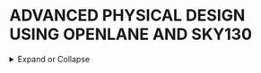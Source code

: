 # ADVANCED PHYSICAL DESIGN USING OPENLANE AND SKY130


<details>
  <summary>
Expand or Collapse
  </summary>
  
## THEORY 

<details>
  <summary>
Expand or Collapse
  </summary>

### HOW TO TALK TO COMPUTERS

<details>
  <summary>
Expand or Collapse
  </summary>
  
### PACKAGE

![ARDUINOLEONARDO](https://github.com/user-attachments/assets/1cc18b24-b063-49dc-801e-37b23f1a02b5)

- The **_PACKAGE_** of the chip which is a protective layer or packet bound over the actual chip and the actual manufatured chip is usually present at the center of a package.
- The connections from package is fed to the chip by WIRE BOUND method which is none other than basic wired connection.

### CHIP
![DAY11](https://github.com/user-attachments/assets/40997a27-3077-4344-be31-955efa96e0d4)


- Inside the chip, all the signals from the external world to the chip and vice versa is passed through **_PADS_**.
- The area bound by the pads is **_CORE_** where all the digital logic of the chip is placed.
- Both the core and pads make up the **_DIE_** which is the basic manufacturing unit in the semiconductor chips.

![week14](https://github.com/user-attachments/assets/22420752-f470-422d-965d-e72ec4c214a9)

### FOUNDRY
- **_Foundry_** is the place where the semiconductor chips are manufactured and FOUNDRY IP's are Intellectual Properties based on a specific foundry and these IP's require a specific level of intelligence to be produced.

### MACROS
- Digital logic blocks in the CHIP are called **_MACROS_**.

### INSTRUCTION SET ARCHITECTURE( RISC V ARCHITECTURE) :-
- It is a C program which has to be run on a specific hardware layout which is the interior of a chip in your laptop,PC or any other device there is certain flow to be followed.
- An INSTRUCTION SET ARCHITECTURE (ISA) is part of the abstract model of a computer that defines how the CPU is controlled by the software.
- HARDWARE DESCRIPTION LANGUAGE(HDL) is present as an interface between the RISC V ARCHITECTURE and the layout.
  
  ![DAY15](https://github.com/user-attachments/assets/79481bfa-b943-451a-b09f-294c844ce7e2)
#### FLOW :
- C Program to Assembly Language The C program is written in a high-level language for ease of programming. A compiler (like GCC with RISC-V backend) translates the C code into assembly language instructions adhering to the RISC-V ISA. These instructions are human-readable but hardware-specific, tailored to the RISC-V architecture.
- Assembly to Machine Language The assembly program is assembled into machine code using an assembler. Machine code consists of binary instructions (0s and 1s) that the processor can execute directly. Each assembly instruction is mapped to its binary opcode and associated data.
- Implementation of RISC-V Specification in RTL The RISC-V specification is implemented in RTL (Register Transfer Level) using a Hardware Description Language (HDL) like Verilog or VHDL. This involves describing the architecture's control logic, datapath, and how instructions are executed in terms of hardware signals.
- RTL to Layout (PnR to GDSII Flow) The RTL description is synthesized into a gate-level netlist (logic gates and their interconnections). Place and Route (PnR) tools convert the synthesized design into a physical layout. The layout is validated and finalized into a GDSII (Graphic Data System II) file, the standard format for representing integrated circuits' physical design.
- Final Output: The GDSII file is used for fabricating the chip, which will then execute the original C program's logic when powered. This flow ensures that the high-level design is accurately translated into functional hardware.
### From Software Applications to Hardware :-
![DAY16](https://github.com/user-attachments/assets/37afaced-f76a-40b3-acdf-25220ca88d40)
**Application Software:** Programs designed to perform specific tasks (e.g., word processors, games, or web browsers). Written in high-level languages like C, C++, Java, Python, etc.
**System Software:** Acts as a bridge between the application software and the hardware. Key components include: 
1.] *Operating System (OS):* Manages hardware resources and provides services to application programs. 
2.] *Compiler:* Translates high-level language programs into machine-dependent assembly or machine code.  
3.] *Assembler:* Converts assembly code into binary machine code (specific to the underlying hardware).
#### Process Flow
**STEP 1**
- The OS processes the application program and translates it into smaller functions or system calls written in high-level languages (e.g., C, C++, VB, Java).
- These functions may interact with device drivers and hardware APIs to enable communication with the physical system.
**Step 2: Compilation**
- The compiler takes high-level language outputs and converts them into assembly instructions specific to the target hardware architecture (e.g., RISC-V, ARM, x86).
- Each hardware architecture has its unique instruction set, which defines the syntax and semantics of its assembly language.
**Step 3: Assembly**
- The assembler translates the assembly instructions into machine code, which is in binary format (0s and 1s).
- Machine code is the lowest level of abstraction and directly represents instructions for the hardware.
**Step 4: Execution on Hardware**
- The machine code is loaded into the hardware (via memory or other interfaces).
- The hardware interprets the binary instructions, performing operations like arithmetic calculations, data movement, or - controlling peripherals as dictated by the binary program.
  
![image](https://github.com/user-attachments/assets/4a3abb62-97ec-47fd-9930-105f12cebd31)
- The output of the compiler are instructions and the output of the assembler is the binary pattern. We need some RTL (a Hardware Description Language) which understands and implements the particular instructions. This RTL is synthesised into a netlist in form of gates which is fabricated into the chip through a physical design implementation.
#### Summary Workflow
- Compiler → Produces instructions.
- Assembler → Converts instructions to binary patterns.
- RTL (HDL) → Implements the instruction set architecture.
- Synthesis → Converts RTL to a netlist of logic gates.
- PnR → Maps the netlist to physical silicon.
- Fabrication → Produces the physical chip ready to execute machine code.
  
  </details>
  
### SOC DESIGN AND OPENLANE

  <details>
  <summary>
Expand or Collapse
  </summary>
  
### Open-Source ASIC Design Implementation
**Key Enablers for Open-Source ASIC Design:**
*1.] RTL Designs:* High-level descriptions of digital logic.
*2.] EDA Tools:* Software for design, simulation, synthesis, and physical layout.
*3.]PDK Data:* Process Design Kits containing essential fabrication-related information.
### Historical Background:
- Early IC design and fabrication were tightly integrated and practiced by companies like TI and Intel.
- In 1979, Lynn Conway and Carver Mead revolutionized the field with structured design methodologies and λ-based design rules, leading to the first VLSI book, "Introduction to VLSI Systems."
- This separated design from fabrication, birthing:
  *1.) Fabless Companies: Focus on design.*
  *2.) Pure Play Fabs: Specialize in fabrication.*
### Process Design Kits (PDKs):
- PDKs act as the interface between designers and fabs, containing:
Device models, technology details, design rules, standard cell libraries, etc.
- Traditionally distributed under NDAs, making them inaccessible to the public.
- On June 30, 2020, Google and SkyWater released the first open-source PDK for the 130nm process.
  
  ![312922831-87384374-e66b-4ec6-b9c4-3fb92ad4d275](https://github.com/user-attachments/assets/bd51228c-f6cd-4a47-8228-573b095cdd66)

### ASIC Design Flow:
- ASIC design involves many steps and tools combined into a cohesive ASIC flow.
- Tools coordinate tasks like simulation, synthesis, placement, routing, and layout generation.
  
  ![312933981-1762d6d6-c5f8-4bd9-8a3d-968eb4360889](https://github.com/user-attachments/assets/05a3340c-f147-4c19-af0a-36e12f7b0ff0)

### OpenLANE Flow:
- An open-source ASIC design framework.
- Objective: Transition the design from RTL to GDSII, the final format for chip fabrication.
- Open-source initiatives like the SkyWater PDK and OpenLANE are making ASIC design more accessible, enabling innovation in academia and industry.
  
  ![312934312-533f58ee-4524-4a18-abb5-36b4d6a56b1f](https://github.com/user-attachments/assets/5f798657-94d9-41a4-963a-d5772579b353)

### Synthesis:
- Synthesis is the process of convertion or translation of design RTL into circuits made out of Standard Cell Libraries (SCL) the resultant circuit is described in HDL and is usually reffered to as the Gate-Level Netlist.
- Gate-Level Netlist is functionally equivalent to the RTL.
  
  ![image](https://github.com/user-attachments/assets/a2f8c68f-1d29-40d8-b368-80c0201da5b7)
- The fundemental building blocks which are the standard cells have regular layouts.
- Each cell has different views/models which are utilised by different EDA tools like liberty view with electrical models of the cells, HDL behavioral models, SPICE or CDL views of the cells, Layout view which include GDSII view which is the detailed view and LEF view which is the abstract view.
  
  ![image](https://github.com/user-attachments/assets/847c6756-320a-41ea-bac5-80443f9f2686)

### Chip Floor and Power Planning:
![image](https://github.com/user-attachments/assets/84bf40ad-3ee3-423b-98cb-d7b21b9d23dd)
- Floor and Power Planning is a critical stage in the VLSI (Very Large Scale Integration) design flow.
- It is part of the physical design process, where the synthesized design (gate-level netlist) is prepared for placement, routing, and manufacturing.
- This stage ensures that the chip's layout is organized, functional, and meets performance, area, and power requirements.
- The main goal is to define the physical structure of the chip by determining the location of different functional blocks (e.g., CPU, SRAM, I/O pads) on the silicon die and creating a robust power distribution network.
### MACROS Floor and Power Planning:
![image](https://github.com/user-attachments/assets/3cb47a32-df61-4848-a858-22214307cf64)
### Power Planning:
![image](https://github.com/user-attachments/assets/d55e29cb-8b00-4ea9-b446-3848f5b68861)
### Placement:
- Macro placement is a vital step in digital circuit design that defines the physical location of large collections of components, known as macros, on a 2-dimensional chip.
- The physical layout obtained during placement determines key performance metrics of the chip, such as power consumption, area, and performance.
  
![image](https://github.com/user-attachments/assets/5ad0262a-1a6d-41a3-bcce-504ac36769e6)
- Global placement provide approximate locations for all cells based on connectivity but in this stage the cells may be overlapped on each other and in detailed placement the positions obtained from global placements are minimally altered to make it legal (non-overlapping and in site-rows)
  
![image](https://github.com/user-attachments/assets/45a514f0-c7b9-43a0-872a-359a1bc4fc02)
### Clock Tree Synthesis:
- Clock Tree Synthesis is a technique for distributing the clock equally among all sequential parts of a VLSI design.
- The purpose of Clock Tree Synthesis is to reduce skew and delay.
- Clock Tree Synthesis is provided with the placement data as well as the clock tree limitations as input.
- Clock Tree Synthesis (CTS) is the technique of balancing the clock delay to all clock inputs by inserting buffers/inverters along the clock routes of an ASIC design.
- As a result, CTS is used to balance the skew and reduce insertion latency.
- Before Clock Tree Synthesis, all clock pins were driven by a single clock source.
- Clock tree synthesis includes both clock tree construction and clock tree balance.
  
![image](https://github.com/user-attachments/assets/b0184966-cd5a-4bf2-b8ce-a5868bb38f16)
- Clock skew is the time difference in arrival of clock at different components.
### Routing:
- Routing in the VLSI design course is making physical connections between signal pins using metal layers.
- Following Clock Tree Synthesis (CTS) and optimization, the routing step determines the exact pathways for interconnecting standard cells, macros, and I/O pins.
- The layout creates electrical connections using metals and vias that are determined by the logical connections in the netlist (i.e.; logical connectivity converted as physical connectivity).
  
![image](https://github.com/user-attachments/assets/c2341136-a12c-4d8c-ab65-2d4522f5529d)
- The skywater PDK has 6 routing layers in which the lowest layer is called the local interconnect layer which is a Titanium Nitride layer.
- The following 5 layers are all Aluminium layers.
  
![image](https://github.com/user-attachments/assets/765108ee-41f6-4e80-9a02-3b86bbc34885)
#### Detailed and Global Routing:
- In VLSI design and chip layout, routing is key.
- It shapes the circuit’s final form.
- The process splits into two main parts: global routing and detailed routing. Knowing these differences is vital for chip design.
- Global routing starts the process. It divides the chip into logical parts called buckets. This stage estimates the needed paths for each connection. It aims to fit all connections within the available resources.
- Detailed routing comes next. It’s about making the actual wires for the chip. This step must follow strict rules for wire width and spacing. It ensures the circuit works right.
- The two-stage method helps with complex designs. It tackles the big picture first, then the details. This way, designers manage the vast number of connections and rules.
  
![image](https://github.com/user-attachments/assets/1493a098-442d-4d21-9121-337ff4bc2053)
### Sign off
- In semiconductor design, “sign-off” during the tape-out (tapeout) of a chip refers to the formal approval process to ensure that the chip design is error-free, meets all specifications, and is ready for manufacturing at the foundry.
  
![image](https://github.com/user-attachments/assets/7508ccc7-05a0-4ab0-9a54-704f0ea0ce43)
- Once done with the routing the final layout can be generated which undergoes various Sign-Off checks.
- Design Rules Checking (DRC) which verifies that the final layout honours all design fabrication rules.
- Layout Vs Schematic (LVS) which verifies that the final layout functionality matches the gate-level netlist that we started with.
- Static Timing Analysis (STA) to verify that the design runs at the designated clock frequency.
   </details>

### GOOD FLOORPLAN VS BAD FLOORPLAN AND INTRODUCTION TO LIBRARY CELLS

 <details>
  <summary>
Expand or Collapse
  </summary>

### Utilization Factor and Aspect Ratio :-
![image](https://github.com/user-attachments/assets/559c07c6-2507-4d15-a4ea-1c6048681e82)
![image](https://github.com/user-attachments/assets/1729eb1f-30e4-4015-b15e-c5382e395649)
- **_A NETLIST DESCRIBES THE CONNECTIVITY AND FLOW OF AN ELECTRONIC DESIGN._**
- Dimensions of a chip is mostly dependant on dimensions of the logic gates.
Converting the highlighted symbols into physical dimensions:

![image](https://github.com/user-attachments/assets/7c127126-2e37-4592-8bd5-7a6058e9978e)
- A **CORE** is the section of the chip where the fundamental logic of the design is placed.
- A **DIE**, which consists of core, is a small semiconductor material specimen on which the fundamental circuit is fabricated.
  
![image](https://github.com/user-attachments/assets/d37d0c08-e769-44cf-b7f0-8d8dcbd1d6c1)

$$Utilization\ Factor = \frac{Area\ Occupied\ By\ Netlist}{Total\ Area\ of\ The\ Core}$$

$$Utilization\ Factor = \frac{4\ sq.\ units}{2\ unit\ * \ 2\ unit}$$

$$Utilization\ Factor = 1$$

- In real life scenarios, some space is always left for future changes.
- Ideal utilizatiion perentage is 50-60% and the ideal utilization factor is 0.5-0.6
 
$$Aspect\ Ratio = \frac{Height}{Width}$$

$$Aspect\ Ratio = \frac{4\ units}{2\ units\ * \ 2\ units}$$

$$Aspect\ Ratio = 1$$

- If the aspect ratio is **1**, then it signifies that the chip is a square.
### Concept of Pre PLaced Cells :-
![image](https://github.com/user-attachments/assets/2269130f-9f27-4b6a-821b-a10beeb4ad3f)
- The arrangement of these **IPs** in a chip ia called floor planning.
- These **IPs**/**BLOCKS** have user defined locations, and hence are placed in a chip before automated placement and routing. So they are called as **preplaced cells**.
- Automated placement and routing tools places the remaining logiacal cells in the design onto the chip.
  
  ![image](https://github.com/user-attachments/assets/3bcf4e44-ce01-48ef-89ad-500614cf41f7)
### Surrounding The Preplaced Cells with Decoupling Capacitors :-
![image](https://github.com/user-attachments/assets/62a1ae66-07a0-4bcc-9312-edfcc0f1e6be)
- A decoupling capacitor is a capacitor, which is used decouple the critical cells from main power supply, in order to protect the cells from the disturbance occuring in the power distribution lines and source.
- The purpose of using decoupling capacitors is to deliver current to the gates during switching.
### Power Planning :-
![image](https://github.com/user-attachments/assets/db829ed4-118e-4c8c-9811-2b8f41146896)
- If power is drawn from only one point, then it it might result in a **VOLTAGE DROOP** in VDD or a **VOLTAGE BUMP** in the VSS.
- The solution of this problem if to have many power supply points.
  
![image](https://github.com/user-attachments/assets/6091d8fa-71db-47cf-839d-dbfee6b0999d)
![image](https://github.com/user-attachments/assets/9755dcec-3bd6-40b5-8297-45f8853cb34d)
### Pin Placement and Logical Cell Placement Blockage :-
- The connectivity information between the gates is coded using VHDL/Verilog Language and is called as the **NETLIST**.
  
![image](https://github.com/user-attachments/assets/deb9787e-5f65-409d-9564-8e56dba87bd6)
- Avoid repetition of input or output pins
- The area between the DIE and the CORE has to be blocked so that the space is reserved for pin configuration.
  
![image](https://github.com/user-attachments/assets/86853323-4d6b-41a7-92e2-38371ddd64ea)
### Netlist Binding and Initial Place Design :-
#### Library :
- It consists of cells, shapes and size of the cells, various flavours of the same cells and timing information.
  
![image](https://github.com/user-attachments/assets/84a0ef25-63a1-437d-b90c-fc1538058e99)
![image](https://github.com/user-attachments/assets/1fa9d260-84b6-41f8-ba0a-00437ef41ff5)
#### Optimizing Placement :-
- This is the stage where we estimate wire length and capacitance, and based on that, insert repeaters.      
- **REPEATERS** are buffers that recondition the original signal, make a new signal, and sends the data forward.
##### Placement of Buffers :
![image](https://github.com/user-attachments/assets/625b2f47-7321-43b6-bcf0-578bed94903b)
### Library Charecterisation and Modelling:-
#### Logic Synthesis :-
- It is an arrangement of gates that represents the original functionality described using an RTL.
#### Floor Planning :-
- Floor planning is the most important process in physical design.
- floor planning is the process of placing blocks/MACROS in the chip or core area.
- In this step we hae netlist which describes the design and the various blocks of the design and the interconnection between the different blocks.
#### Placement :-
- Macro placement is a vital step in digital circuit design that defines the physical location of large collections of components, known as macros, on a 2-dimensional chip.
- The physical layout obtained during placement determines key performance metrics of the chip, such as power consumption, area, and performance.
#### Clock Tree Synthesis :-
- Clock Tree Synthesis is a technique for distributing the clock equally among all sequential parts of a VLSI design.
- The purpose of Clock Tree Synthesis is to reduce skew and delay.
- Clock Tree Synthesis is provided with the placement data as well as the clock tree limitations as input.
- Clock Tree Synthesis (CTS) is the technique of balancing the clock delay to all clock inputs by inserting buffers/inverters along the clock routes of an ASIC design.
- As a result, CTS is used to balance the skew and reduce insertion latency.
- Before Clock Tree Synthesis, all clock pins were driven by a single clock source.
- Clock tree synthesis includes both clock tree construction and clock tree balance.
#### Routing :-
- Routing in the VLSI design course is making physical connections between signal pins using metal layers.
- Following Clock Tree Synthesis (CTS) and optimization, the routing step determines the exact pathways for interconnecting standard cells, macros, and I/O pins.
- The layout creates electrical connections using metals and vias that are determined by the logical connections in the netlist (i.e.; logical connectivity converted as physical connectivity).

- Cell library characterization is a process of analyzing a circuit using static and dynamic methods to generate models suitable for chip implementation flows.
- Library characterization is a process of simulating a standard cell using analog simulators to extract input load, speed, and power data in a way that the downstream tools can process it all.
- This can be done via a specific analog simulator whose output is used to generate the characterization data, or by using a library characterization tool.

### Cell Design Flow :-
#### Standard Cells :-
- Standard cells are pre-designed, pre-characterized, and pre-verified functional blocks that encapsulate a specific logic function, such as AND gates, flip-flops, or latches.
- These cells adhere to a predefined height and are designed to seamlessly interconnect, allowing for the creation of intricate digital circuits.

- Standard cells are palced in libraries.
- Libraries consist of cells of different functionality, VT and sizes also.
  
![image](https://github.com/user-attachments/assets/02c31d0f-fc90-4893-9f81-1796e4063e52)
![image](https://github.com/user-attachments/assets/4da97f47-174b-477a-994f-1ef81f346925)
![image](https://github.com/user-attachments/assets/d95f3700-4d8d-489e-b9b9-221d7cdb8a31)
![image](https://github.com/user-attachments/assets/382ea206-c941-4805-8831-299223416a0f)
#### Charaterization Flow :-
- Cell library characterization is a process of analyzing a circuit using static and dynamic methods to generate models suitable for chip implementation flows.
- Library characterization is a process of simulating a standard cell using analog simulators to extract input load, speed, and power data in a way that the downstream tools can process it all.
- This can be done via a specific analog simulator whose output is used to generate the characterization data, or by using a library characterization tool.
### General Timing Characterization Parameter :-
#### Timing Threshold Definitions :
![image](https://github.com/user-attachments/assets/f0da193c-ebfe-40bf-b2ad-4aada44b5611)
- The threshold voltage, often denoted as Vth or VGS(th), represents the minimum voltage that needs to be applied to the gate of an MOSFET to establish a conductive channel between its source and drain terminals.
- This conductive channel paves the way for current flow, transforming the transistor from an insulator to a conductor.
- SLEW is defined as
   1.] The time it takes for a signal to transition from one voltage level to another.
   2.] The rate at which a signal (its voltage) transitions from one logic level to another or simply the rate of change of voltage with respect to time.
- The slew (slew rate) is also known as transition delay.
#### Propagation Delay :
- The propagation delay of a logic gate is defined as the time it takes for the effect of a change in input to be evident at the output.
- In other words, propagation delay is the time it takes for the input to reach the output.
- Propagation delay in VLSI is normally described as the time difference between when the transitional input reaches 50% of its final value and when the output reaches 50% of its final value. This demonstrates the influence of input change.
- In the above case, 50% is defined as the logic threshold at which output (or, more specifically, any signal) is presumed to flip states. It is represented by the symbol ‘tpd’. It is also known as gate delay.
  
![image](https://github.com/user-attachments/assets/d5d2ca25-7920-4077-a9cd-da9b698fa310)
![image](https://github.com/user-attachments/assets/5c6c004c-2477-436a-9dc9-5e6b3b5faed0)
#### Transition Time :
- Transition delay or slew is defined as the time taken by signal to rise from 10 %( 20%) to the 90 %( 80%) of its maximum value. This is known as “rise time”.
- Similarly “fall time” can be defined as the time taken by a signal to fall from 90 %( 80%) to the 10 %( 20%) of its maximum value.
- Transition is the time it takes for the pin to change state.
  
![image](https://github.com/user-attachments/assets/a25aeea4-4f5b-4d26-ab18-6886a40d4ed5)
![image](https://github.com/user-attachments/assets/101dec2c-5cf4-419a-8e24-29d75470c78e)
</details>

### Inception of Layout and CMOS Fabrication Process :-
 <details>
  <summary>
Expand or Collapse
  </summary>

### 16-Mask CMOS Process :-
- CMOS can be obtained by integrating both NMOS and PMOS transistors over the same silicon wafer. In N–well technology an n-type well is diffused on a p-type substrate whereas in P- well it is vice- verse.

  **1.] Selecting a Substrate :**
- First we choose a substrate as a base for fabrication. For N- well, a P-type silicon substrate is selected.
  
 ![image](https://github.com/user-attachments/assets/a314bdbe-004e-48c9-b76c-c0f46354be03)

  **2.] Creating an Active Region for Transistors :**
- Oxidation: The selective diffusion of n-type impurities is accomplished using SiO2 as a barrier which protects portions of the wafer against contamination of the substrate.
- SiO2 is laid out by oxidation process done exposing the substrate to high-quality oxygen and hydrogen in an oxidation chamber at approximately 10000c.
- Growing of Photoresist: At this stage to permit the selective etching, the SiO2 layer is subjected to the photolithography process.
- In this process, the wafer is coated with a uniform film of a photosensitive emulsion.
- Masking: This step is the continuation of the photolithography process. In this step, a desired pattern of openness is made using a stencil. This stencil is used as a mask over the photoresist.
- The substrate is now exposed to UV rays the photoresist present under the exposed regions of mask gets polymerized.
- Removal of Unexposed Photoresist: The mask is removed and the unexposed region of photoresist is dissolved by developing wafer using a chemical such as Trichloroethylene.
  
 ![image](https://github.com/user-attachments/assets/13076362-bd8d-4d9b-94ab-3be06043d0b7)
 ![image](https://github.com/user-attachments/assets/ba9b61ac-f37f-4fa4-b547-8d954e96a988)
 ![image](https://github.com/user-attachments/assets/fc6e0d47-d201-45ad-a875-95aa735ed44a)
- The process is referred to as LOCOS( Local Oxidation of Silicon ).
- Si3N4 is stripped out using hot phosphoric acid.

  **3.] N-Well and P-Well Formation :**
- Etching: The wafer is immersed in an etching solution of hydrofluoric acid, which removes the oxide from the areas through which dopants are to be diffused.
- Removal of Whole Photoresist Layer: During the etching process, those portions of SiO2 which are protected by the photoresist layer are not affected.
- The photoresist mask is now stripped off with a chemical solvent (hot H2SO4).
- Formation of N-well: The n-type impurities are diffused into the p-type substrate through the exposed region thus forming an N- well.
  
![image](https://github.com/user-attachments/assets/f02b8180-00a1-42d9-aca0-28edcfcb8948)
![image](https://github.com/user-attachments/assets/1f60ac31-6dbb-4878-8347-7e305f48c86b)
![image](https://github.com/user-attachments/assets/9a63f0ab-19e6-4ec4-b541-19ccc6cfa61d)
![image](https://github.com/user-attachments/assets/869bd3df-89ce-4452-9e08-88269bef340d)

 **4.] Formation of Gate Terminal :**
 
![image](https://github.com/user-attachments/assets/8e56c1a7-d35f-4cba-b419-265d25264ee7)
![image](https://github.com/user-attachments/assets/651c63ca-ef74-48bf-88be-f010b58292cf)
- Removal of SiO2: The layer of SiO2 is now removed by using hydrofluoric acid.
  
![image](https://github.com/user-attachments/assets/8a9450db-2725-4e43-af2b-e96c67168edd)
- Deposition of Polysilicon: The misalignment of the gate of a CMOS transistor would lead to the unwanted capacitance which could harm circuit.
- So to prevent this “Self-aligned gate process” is preferred where gate regions are formed before the formation of source and drain using ion implantation.
  
![image](https://github.com/user-attachments/assets/4eda7dac-d2ec-4780-8dfa-645e02667cf6)
![image](https://github.com/user-attachments/assets/05fda87e-f0d7-420f-882d-b8528afb5ef7)

  **5.] Lightly Doped Drain( LDD ) Formation :**
  
![image](https://github.com/user-attachments/assets/22576294-eb2a-492f-89d2-d3119caf4d7d)
![image](https://github.com/user-attachments/assets/afcdcc48-b190-41a5-90a8-1c6a416fb2d7)
![image](https://github.com/user-attachments/assets/534bcdb9-97eb-4c21-96d7-6037bb03bb6c)
- Phosphorous implant :
  
![image](https://github.com/user-attachments/assets/1613ad59-4dce-4854-aacd-7f264db536ae)
- Boron implant :
  
![image](https://github.com/user-attachments/assets/b5a4a8a4-b058-4ee7-a0cf-c573631a3bae)
- Plasma anisotopic etching :
  
![image](https://github.com/user-attachments/assets/e348f673-2363-439f-b8ad-74b34f4e6d06)

  **6.] Source and Drain Formation :**

 ![image](https://github.com/user-attachments/assets/e3308f55-f7a0-4fd6-a078-eed61ede9c10)
 ![image](https://github.com/user-attachments/assets/680a547d-b9a9-4e04-a6ad-2ae9a4c97437)
 ![image](https://github.com/user-attachments/assets/bf141534-cdfc-460f-b23b-c19adea73a13)

  **7.] Local Interconnect Formation :**
  - Deposition of Titanium :

![image](https://github.com/user-attachments/assets/e65faca1-6748-4c77-ab3e-6597512d026e)
![image](https://github.com/user-attachments/assets/29602f4d-1dd9-4e11-b7ee-74d810ecacf2)
![image](https://github.com/user-attachments/assets/be39056b-4960-4874-be2c-49f05a8a45a9)

 **8.] Higher Level Metal Formation :**

 ![image](https://github.com/user-attachments/assets/161feb26-9a55-45e1-bba9-fbb2c8ba6bd1)
 ![image](https://github.com/user-attachments/assets/bcc27594-5209-4864-8537-83e3781e3d46)
 ![image](https://github.com/user-attachments/assets/3d5d6158-f664-4b17-8a5a-9b4385e122a3)
 ![image](https://github.com/user-attachments/assets/149185c4-94df-4ed4-bfbe-dd36ac50a7bb)
 ![image](https://github.com/user-attachments/assets/fe6c7cc7-da5d-48c2-b96c-510b8901bc72)

 - Final output :
![image](https://github.com/user-attachments/assets/f7286acd-68f1-4eda-8b92-e8597334263e)

</details>

### Timing Modelling Using Delay Tables :-

 <details>
  <summary>
Expand or Collapse
  </summary>

### Power Aware Clock Tree Synthesis :-

![image](https://github.com/user-attachments/assets/1504ba66-291d-402c-9140-ef78b4b15931)
- Assuming a slew of ’40ps’ for the first buffer and capacitance of 60fF on node ‘A’, the delay of the first buffer
can be easily evaluated using below NLDM table and it comes out to be x9.
- And similarly, for the second level of buffering, the delay of the buffers ‘2’ and ‘3’ comes out to be y15
assuming a slew of ’60ps’ and capacitance of ’50fF’ at node ‘B’ and ‘C’
- This in turn results to ‘zero’ skew at clock endpoints.

![image](https://github.com/user-attachments/assets/3a322ce1-caf3-4e39-b0c9-88aa87829fb7)
- There are 3 advantages of using AND gate as buffer
  
    1.] you tend to use identical buffer at level 2 i.e. AND gate as buffer
  
    2.] you save power, by turning on/off the EN pin of AND gate 3 and disabling clock to whole bunch of
      flops connected to its output
  
    3.] you maintain zero skew while doing above 2.

 </details>

### Setup Timing Analysis :-

<details>
  <summary>
Expand or Collapse
  </summary>

- Setup time is the minimum amount of time the data signal should be held steady before the clock event so that the data are reliably sampled by the clock.
- Hold time is the minimum amount of time the data signal should be held steady after the clock event so that the data are reliably sampled.
- In digital designs, each and every flip-flop has some restrictions related to the data with respect to the clock in the form of windows in which data can change or not.
- There is always a region around the clock edge in which input data should not change at the input of the flip-flop. This is because, if the data changes within this window, we cannot guarantee the output.
- The output can be the result of either of the previous input, the new input or metastability.
-  Setup time is defined as the minimum amount of time before the clock's active edge that the data must be stable for it to be latched correctly. In other words, each flip-flop (or any sequential element, in general) needs some time for the data to remain stable before the clock edge arrives, such that it can reliably capture the data. This duration is known as setup time.

</details>

### Clock Tree Synthesis :-

<details>
  <summary>
Expand or Collapse
  </summary>
  
- In this algorithm Clock routing takes place like the English letter H.
- It is an easy approach that is based on the equalization of wire length.
- In H tree-based approach the distance from the clock source points to each of the clock sink points are always the same.
- In H tree approached the tool trying to minimize skew by making interconnection to subunits equal in length.
  
##### Advantages :-
- Exact zero skew in terms of distance (here we are ignoring parasitic delay) due to the symmetry of the H tree.
- Typically used for very special structures like top-level clock level distribution not for the entire clock then distributed to the different clock sinks.

##### Disadvantages:
- Blockages can spoil the symmetry of the H tree because sometimes blockages are present on the metal layers.
- Non-uniform sink location and varying sink capacitance also complicate the design of the H tree.

![image](https://github.com/user-attachments/assets/0e08e158-699b-439e-b0b8-a185da366173)
  </details>
   
### Timing Analysis :-
<details>
  <summary>
Expand or Collapse
  </summary>
  
- Hold time is defined as the minimum amount of time after the clock's active edge during which data must be stable.
- Similar to setup time, each sequential element needs some time for data to remain stable after clock edge arrives to reliably capture data.
- This duration is known as hold time.

- The data that was launched at the current edge should not travel to the capturing flop before hold time has passed after the clock edge.
- Adherence to hold time ensures that the data launched at current clock edge does not get captured at the same edge.
- In other words, hold time adherence ensures that system does not deviate from the current state and go into an invalid state.
##### Cause/origin of setup time and hold time : 
- Setup time and hold time are said to be the backbone of timing analysis.
- Rightly so, for the chip to function properly, setup and hold timing constraints need to be met properly for each and every flip-flop in the design.
- If even a single flop exists that does not meet setup and hold requirements for timing paths starting from/ending at it, the design will fail and meta-stability will occur.
- It is very important to understand the origin of setup time and hold time as whole design functionality is ensured by these.
![image](https://github.com/user-attachments/assets/dafb92ff-40df-4f42-a70c-5846a23d25fe)
![image](https://github.com/user-attachments/assets/4a022655-266c-45b0-b543-0c8b14cba73a)

  </details>

### Routing and Design Rule check( DRC ) :-

<details>
  <summary>
Expand or Collapse
  </summary>

- Routing in the VLSI design course is making physical connections between signal pins using metal layers.
- Following Clock Tree Synthesis (CTS) and optimization, the routing step determines the exact pathways for interconnecting standard cells, macros, and I/O pins.
- The layout creates electrical connections using metals and vias that are determined by the logical connections in the netlist (i.e.; logical connectivity converted as physical connectivity).

- The routing mechanism establishes the specific pathways for interconnections.
- This contains the regular cell and macro pins, block boundary pins, and chip boundary pads.
- The tool includes information about the exact placements of blocks, pins of blocks, and I/O pads at chip borders after placement and CTS.
- The utility can also access the logical connections defined by the netlist.
- Metal and vias are used in the routing stage to build electrical connections in layout to fulfil all connections required by the netlist.
- The program now depends on some “Design Rules Checks (DRC)” to perform the natural linkages.

- Each metal layer in a grid-based routing system has its tracks and preferred routing direction, which are described in a unified cell in the standard cell library.
- Routing activities are divided into four steps:
     1.] Global route
  
     2.] Track Assignment
  
     3.] Detail Routing
  
     4.] Search and repair
### Maze Routing - Lee's Algorithm :-

![image](https://github.com/user-attachments/assets/6edf3991-a49b-4f87-85b7-2aed7f9d54bc)
![image](https://github.com/user-attachments/assets/beb69144-4ada-45b7-a9c1-681b3a75db3f)
- Routes with single bend are mostly preferred.
 
![image](https://github.com/user-attachments/assets/a0838a18-3344-448a-b44a-547d3147a0ac)
![image](https://github.com/user-attachments/assets/5172b4c9-3dec-41bb-a4de-b1f7233ac441)

### DRC Clean :-
- Design Rule Checking (DRC) is a physical design process to determine if chip layout satisfies a number of rules as defined by the semiconductor manufacturer.
- Each semiconductor process will have its own set of rules and ensure sufficient margins such that normal variability in the manufacturing process will not result in chip failure.
- Common types of DRC rules :
    - Minimum width
    - Minimum spacing 
    - Minimum area
    - Wide metal jog
    - Signal short
    - Via width
    - Misaligned via wire
    - Special notch spacing
    - End of line spacing

![image](https://github.com/user-attachments/assets/f007b324-d618-4f0b-9b74-552410a73335)
![image](https://github.com/user-attachments/assets/3b9eb156-c946-4727-8b50-c0ac1557604d)
![image](https://github.com/user-attachments/assets/ec5c228c-08f0-4ff9-a17c-5195ab7aad28)
![image](https://github.com/user-attachments/assets/315c07de-f5ee-41ed-930e-8e92f175b6cc)
- Signal short solved :

![image](https://github.com/user-attachments/assets/bf86af28-8738-4645-983f-9dca8abeaede)

![image](https://github.com/user-attachments/assets/a6006d1a-3842-4d3a-acdf-44eae1bee0b2)
![image](https://github.com/user-attachments/assets/b8184dd0-24eb-41c2-a15c-691dbdbd277d)

  </details>

### Parasitics Extraction :-

<details>
  <summary>
Expand or Collapse
  </summary>

- After completion of standard cell placement and power analysis, the next phase is to route the ASIC design and perform extraction of routing and parasitic parameters for the purpose of static timing analysis and simulation.
- Parasitic extraction is the calculation of all routed net capacitance's and resistances for the purpose of delay calculation, static timing analysis, circuit simulation, and signal integrity analysis.
- Parasitic extraction is performed by analyzing each net in the design and taking into account the effects (such as dielectric stack) of the net’s own topology and proximity to other nets.
- For calculating the Delay, we should be aware about the Resistance/Capacitance of the Network/Devices and we can extract this info (R/C) from a layout and "Parasitic Extraction do this job efficiently".
- Effect of Parasitic Devices on Circuit Design:
      - Extra Power Consumption
      - Effect the Delay of circuit
      - Reduce the Noise Margin
      - Increase Signal Noise
      - Increase IR drop on power Supply lines

![image](https://github.com/user-attachments/assets/5c4d1383-0df0-4c4d-b784-03ddafa0ee5b)

  
  </details>
   </details>

  
  
  
## GETTING FAMILIAR TO OPENSOURCE EDA TOOLS
<details>
  <summary>
Expand or Collapse
  </summary>

### RUNNING OPENLANE IN INTERACTIVE MODE:-
<details>
<summary>
Expand or Collapse
  </summary>

```bash

# Change directory to openlane directory
vsduser@vsdsquadron:~$
vsduser@vsdsquadron:~$ cd Desktop/work/tools
vsduser@vsdsquadron:~Desktop/work/tools$ cd openlane_working_dir/openlane
vsduser@vsdsquadron:~Desktop/work/tools/openlane_working_dir/openlane$
# run command docker
vsduser@vsdsquadron:~Desktop/work/tools/openlane_working_dir/openlane$ docker
bash-4.2$
#give command to run in interactive mode
bash-4.2$ ./flow.tcl -interactive
# program starts running in interactive mode
```

![image](https://github.com/user-attachments/assets/ffcd36fc-412c-42c7-b90c-3db03a4f3432)
![image](https://github.com/user-attachments/assets/d3ed419f-5416-4dbd-9fba-56b3f700f6c3)
- a new directory will open in the runs folder
  
![image](https://github.com/user-attachments/assets/854a0684-e24b-4a85-ae1c-6ecfd17c9748)
</details>

### Commands to Run Synthesis :-
<details>
<summary>
Expand or Collapse
  </summary>
  
```bash
  
% package require openlane 0.9
0.9
# Now the OpenLANE flow is ready to run any design.
# Initially we have to prep the design creating some necessary files and directories for running the 'picorv32a'
% prep -design picorv32a
# The design is prepped and ready, we can run synthesis using following command
% run_synthesis
# Synthesis starts
```
  
#### SECTION 1 TASK - CALCULATE THE FLIP FLOP RATIO :-


$Flop\ Ratio = \frac{Number\ of\ D\ Flip\ Flops}{Total\ Number\ of\ Cells}$

##### CALCULATION OF FLOP RATIO USING DATA FROM SYNTHESIS STATISTICS REPORT :-

![image](https://github.com/user-attachments/assets/ef8f1059-6a0d-4739-8742-28ed44768dae)
![image](https://github.com/user-attachments/assets/04279ed1-15d0-40a8-af90-d4fc00af8a89)


$$Flop\ Ratio = \frac{1613}{14876} = 0.10842968539$$


$PERCENTAGE\ OF\ D\ FLIP\ FLOPS' = 0.10842968539 * 100 = 10.842968539$

</details>

### RUNNING FLOORPLAN IN OPENLANE :-
<details>
<summary>
Expand or Collapse
  </summary>
  
### COMMANDS:-
```bash

# Change directory to openlane flow directory
cd Desktop/work/tools/openlane_working_dir/openlane
# Run the docker command
docker
```
```bash
# Now that we have entered the OpenLANE flow contained docker sub-system we can invoke the OpenLANE flow in the Interactive mode using the following command
./flow.tcl -interactive

# Now that OpenLANE flow is open we have to input the required packages for proper functionality of the OpenLANE flow
package require openlane 0.9

# Now the OpenLANE flow is ready to run any design and initially we have to prep the design creating some necessary files and directories for running a specific design which in our case is 'picorv32a'
prep -design picorv32a

# Now that the design is prepped and ready, we can run synthesis using following command
run_synthesis

# Now we can run floorplan
run_floorplan
```

![floor1](https://github.com/user-attachments/assets/af2f666b-a937-4c57-8312-e63bf48a61a7)
![floor2](https://github.com/user-attachments/assets/88d8879c-a32d-4f82-b4bf-fc6f9244582d)
- Commands to load floorplan def in magic in another terminal

```bash
# Change directory to path containing generated floorplan def
cd Desktop/work/tools/openlane_working_dir/openlane/designs/picorv32a/runs/28-01_13-06/results/floorplan/

# Command to load the floorplan def in magic tool
magic -T /home/vsduser/Desktop/work/tools/openlane_working_dir/pdks/sky130A/libs.tech/magic/sky130A.tech lef read ../../tmp/merged.lef def read picorv32a.floorplan.def &
```
### Floorplan.def in MAGIC :-

![image](https://github.com/user-attachments/assets/50ba615c-4ef8-4b05-b4b0-e449309ff887)
### Equidistant Placement of PINS :-

![image](https://github.com/user-attachments/assets/2a1881b1-c4ae-4b00-8b6b-025df2965a74)
### PIN LAYER Is As Set In config.tcl :-

![image](https://github.com/user-attachments/assets/da86b69d-0fe0-4bea-bf57-a77f30c67cba)
### DECAP Cells and TAP Cells :-

![image](https://github.com/user-attachments/assets/a17d02ba-4122-4f75-b4d0-cea2d547ba5c)
### Unplaced Standard Cells :-

![image](https://github.com/user-attachments/assets/bbda129d-10fd-4fa6-bfd4-cff764d41d05)
</details>

### RUNNING PLACEMENT IN OPENLANE
<details>
<summary>
Expand or Collapse
  </summary>
  
```bash
# After floor planning, the next step is placement. run the following command
% run_placement
# The placement process starts
```
  
#### Load Placement.def in Magic :-
```bash

# Change directory to path containing generated placement def
cd Desktop/work/tools/openlane_working_dir/openlane/designs/picorv32a/runs/28-01_15-09/results/placement/

# Command to load the placement def in magic tool
magic -T /home/vsduser/Desktop/work/tools/openlane_working_dir/pdks/sky130A/libs.tech/magic/sky130A.tech lef read ../../tmp/merged.lef def read picorv32a.placement.def &
```
#### Placement.def in Magic :-

![image](https://github.com/user-attachments/assets/900661c3-ceb5-4224-b5d1-90dfbddff636)
##### Legally placed Standard Cells :-

![image](https://github.com/user-attachments/assets/ea9f1f6a-8b99-43b7-a4fb-e362f10db77f)

</details>

### VTC SPICE Simulations :-
<details>
<summary>
Expand or Collapse
  </summary>

### SPICE Deck :-
- It is the connectivity information about a netlist.
- 
![image](https://github.com/user-attachments/assets/7e91e54a-0316-4e51-8cce-7798aa5f9dfb)

#### Steps to Run VTC SPICE Simulations :-
##### *Writing a SPICE Deck*
 **1.] Defining the component connectivity**
 **2.] Defining the the component values**
 **3.] Identify the nodes**
 **4.] Name the nodes**

![image](https://github.com/user-attachments/assets/44136b52-c023-4302-ac47-89b6c71288d5)![image](https://github.com/user-attachments/assets/0e6a842c-16d2-4bfd-8ce2-0ec5d621cd97)
##### SPICE Deck :-
```bash
*** MODEL Descriptions ***
*** NETLIST Description ***
M1 out in vdd vdd pmos W=0.375u L=0.25u
M2 out in 0 0 nmos W=0.375u L=0.25u

cload out 0 10f

Vdd vdd 0 2.5
Vin in 0 2.5
*** SIMULATION Commands ***
.op
.dc Vin 0 2.5 0.05
.LIB  "tsmc_025um_model.mod" CMOS_MODELS
.end
```
### Switching Threshold :-
- The switching threshold, Vm, is defined as the point where Vin = Vout. 
- Switching threshold can be set by the ratio of relative driving strengths of the PMOS and NMOS transistors.
- To move Vm upwards, a larger value of ratio is required, which means making the PMOS wider.
- Increasing the strength of the NMOS, on the other hand, moves the switching threshold closer to GND.

- The effect of changing the Wp/Wn ratio is to shift the transient region of the VTC.
- Increasing the width of the PMOS or the NMOS moves VM towards VDD or GND respectively.
- This property can be very useful, as asymmetrical transfer characteristics are actually desirable in some designs.
 </details>


### Lab Steps to Git Clone VSDSTDCELLDESIGN :-
<details>
<summary>
Expand or Collapse
  </summary>

```bash
# Change directory to openlane
cd Desktop/work/tools/openlane_working_dir/openlane

# Clone the repository with custom inverter design
git clone https://github.com/nickson-jose/vsdstdcelldesign

# Change into repository directory
cd vsdstdcelldesign

# Copy magic tech file to the repo directory for easy access
cp /home/vsduser/Desktop/work/tools/openlane_working_dir/pdks/sky130A/libs.tech/magic/sky130A.tech .

# Check contents whether everything is present
ls

# Command to open custom inverter layout in magic
magic -T sky130A.tech sky130_inv.mag &
```
![image](https://github.com/user-attachments/assets/ea12a4c4-810c-4567-aab4-92128ddbc1e1)
![image](https://github.com/user-attachments/assets/18f9a55a-b5ba-4b94-898d-2333f07b9deb)
![image](https://github.com/user-attachments/assets/e32c950d-ed82-42ba-abf7-62109819da35)
#### Identification of NMOS and PMOS :-

![image](https://github.com/user-attachments/assets/b6f65345-3606-4c8e-b04a-90aaba3a9620)
![image](https://github.com/user-attachments/assets/2073158a-2397-4ff3-8442-5c9999c0bbce)
#### DRC Error :-

![image](https://github.com/user-attachments/assets/345a6630-780f-447e-8f47-13ae5b29cfa3)
![image](https://github.com/user-attachments/assets/b12b69aa-4f8a-486b-826e-e22e880f2eac)
#### DRC = 0

![image](https://github.com/user-attachments/assets/294c9a8b-477b-4829-966c-ce29aeaae7d4)
</details>

### Lab Steps to Create Std Cell Layout and Extract Spice Netlist :-
<details>
<summary>
Expand or Collapse
  </summary>
  
![image](https://github.com/user-attachments/assets/f3be22ef-a273-4d72-9d36-225a8c754c48)
- Spice File Created and Opened :
  
![image](https://github.com/user-attachments/assets/5f46c1a7-2784-41a4-a558-f87162cfbe69)
- Mearsurement of grid in layout :
  
![image](https://github.com/user-attachments/assets/95c04678-14be-4761-a9d7-bd88e92b82bd)
- Changes made in Spice file :
  
![image](https://github.com/user-attachments/assets/20174a51-13e0-49cc-ae9b-cbba5983bda4)
- Running NGSPICE :
  
![image](https://github.com/user-attachments/assets/c32424e1-e5bc-4893-91f6-6acf64b4d4a0)
- Calculating the Transition Time :
$$Rise\ transition\ time = Time\ taken\ for\ output\ to\ rise\ to\ 80\% - Time\ taken\ for\ output\ to\ rise\ to\ 20\%$$
$$20\%\ of\ output = 660\ mV$$
$$80\%\ of\ output = 2.64\ V$$
- 20%
  
![image](https://github.com/user-attachments/assets/c176d61b-2f6d-4cb8-92e4-6dfc0e9b0745)
- 80%

![image](https://github.com/user-attachments/assets/95aab0c8-7853-408b-b337-05f86d57a494)
$$Fall\ transition\ time = 4.0955 - 4.0536 = 0.0419\ ns = 41.9\ ps$$
- Calculating the Cell Fall Delay :
$$Fall\ Cell\ Delay = Time\ taken\ for\ output\ to\ fall\ to\ 50\% - Time\ taken\ for\ input\ to\ rise\ to\ 50\%$$
$$50\%\ of\ 3.3\ V = 1.65\ V$$

![image](https://github.com/user-attachments/assets/97c422ba-e176-4516-8420-dafa776d7ab4)![image](https://github.com/user-attachments/assets/4413e7ee-acb3-45da-843a-d2d4add935b2)
$$Fall\ Cell\ Delay = 4.07 - 4.05 = 0.02\ ns = 20\ ps$$

</details>

### Finding the Problem in the DRC Section of the Old Magic Tech File for the Skywater Process and Fix It

<details>
<summary>
Expand or Collapse
  </summary>
  
- Commands to download and view the corrupted skywater process magic tech file and associated files to perform drc corrections :
```bash
# Change to home directory
cd

# Command to download the lab files
wget http://opencircuitdesign.com/open_pdks/archive/drc_tests.tgz

# Since lab file is compressed command to extract it
tar xfz drc_tests.tgz

# Change directory into the lab folder
cd drc_tests

# List all files and directories present in the current directory
ls -al

# Command to view .magicrc file
gvim .magicrc

# Command to open magic tool in better graphics
magic -d XR &
```

![image](https://github.com/user-attachments/assets/332c9d78-9f13-4586-b559-4b06ffb6f06a)
- Incorrectly implemented poly.9 :

![image](https://github.com/user-attachments/assets/c59b0ea1-51d7-45f0-bd3f-8b95123fb0a9)
![image](https://github.com/user-attachments/assets/2fd05b58-d41a-4493-bab9-f0891130abba)
- New commands inserted :

![image](https://github.com/user-attachments/assets/35dff02a-fc0b-4ddf-a09c-938eeb86090e)
![image](https://github.com/user-attachments/assets/738814cf-160d-42d9-b13d-1f494314555b)
- Tkcon window :
```bash
# Loading updated tech file
tech load sky130A.tech

# Must re-run drc check to see updated drc errors
drc check

# Selecting region displaying the new errors and getting the error messages 
drc why
```

![image](https://github.com/user-attachments/assets/d9e5a44e-a38f-4449-aa9a-de513c4807b8)
- Incorrectly implemented nwell.4 complex rule correction.

![image](https://github.com/user-attachments/assets/f6aa71e8-5888-4246-a14c-cc0157b0fa1b)
- New commands inserted in sky130A.tech :
  
![image](https://github.com/user-attachments/assets/7685e688-be52-4daf-8815-a9e54b3b5829)
- Tkcon window :
```bash
# Loading updated tech file
tech load sky130A.tech

# Change drc style to drc full
drc style drc(full)

# Must re-run drc check to see updated drc errors
drc check

# Selecting region displaying the new errors and getting the error messages 
drc why
```

![image](https://github.com/user-attachments/assets/c8cf6f27-1399-4573-abeb-893fb49fe7f8)

</details>

### Timing Modelling Using Delay Tables :-

<details>
<summary>
Expand or Collapse
  </summary>

### Lab Steps to Convert Grid Info to Track Info :-
- Tracks.info :
  
![image](https://github.com/user-attachments/assets/a63fa156-0e5c-45fa-9d1f-d0c902975bbc)
- New Lef File :

![image](https://github.com/user-attachments/assets/57334d7e-e3fe-4080-a093-ea1d0b80de6f)
- Copy Lef File to Picorv32a Src :
```bash
# Copy lef file
cp sky130_vsdinv.lef ~/Desktop/work/tools/openlane_working_dir/openlane/designs/picorv32a/src/

# List and check whether it's copied
ls ~/Desktop/work/tools/openlane_working_dir/openlane/designs/picorv32a/src/

# Copy lib files
cp libs/sky130_fd_sc_hd__* ~/Desktop/work/tools/openlane_working_dir/openlane/designs/picorv32a/src/

# List and check whether it's copied
ls ~/Desktop/work/tools/openlane_working_dir/openlane/designs/picorv32a/src/
```

![image](https://github.com/user-attachments/assets/f8a6a054-a3f1-462d-96ca-9378187a3bd7)
- Copying the sky130_fd_sc_hd__* File to Picorv32a Src :

![image](https://github.com/user-attachments/assets/472ed297-438d-4ab1-9da7-f1a4cd69a7c9)
![image](https://github.com/user-attachments/assets/65dd43fd-e5f2-4978-b9b8-cb4e0949c873)

- Run openlane flow synthesis with newly inserted custom inverter cell :

![434](https://github.com/user-attachments/assets/693268e8-af08-4490-a632-5eaaf31706cd)
![435](https://github.com/user-attachments/assets/eee98f21-9185-4c31-b6ba-a9119c78c3e6)
![436](https://github.com/user-attachments/assets/e144ca8e-e86c-41ca-a5a7-b8ca024080af)

- Noting down current design values generated before modifying parameters to improve timing.

![image](https://github.com/user-attachments/assets/34d8a1b0-cced-41ee-8622-45c3aa80ec2f)
![image](https://github.com/user-attachments/assets/4652b28a-d3d0-4f0e-8c62-ee4babdaab55)

- Commands to view and change parameters to improve timing and run synthesis :-
```bash
# We have to prep design so as to update variables
prep -design picorv32a -tag 31-01_13-28 -overwrite

# Addiitional commands to include newly added lef to openlane flow merged.lef
set lefs [glob $::env(DESIGN_DIR)/src/*.lef]
add_lefs -src $lefs

# Command to display current value of variable SYNTH_STRATEGY
echo $::env(SYNTH_STRATEGY)

# Command to set new value for SYNTH_STRATEGY
set ::env(SYNTH_STRATEGY) "DELAY 3"

# Command to display current value of variable SYNTH_BUFFERING to check whether it's enabled
echo $::env(SYNTH_BUFFERING)

# Command to display current value of variable SYNTH_SIZING
echo $::env(SYNTH_SIZING)

# Command to set new value for SYNTH_SIZING
set ::env(SYNTH_SIZING) 1

# Command to display current value of variable SYNTH_DRIVING_CELL to check whether it's the proper cell or not
echo $::env(SYNTH_DRIVING_CELL)

# Now that the design is prepped and ready, we can run synthesis using following command
run_synthesis
# After synthesis, run floorplan
run_floorplan
# After floorplan, run placement
run_placement
```

![image](https://github.com/user-attachments/assets/5dd29443-e4d5-4180-a75b-9f0b3e3a7a82)
![image](https://github.com/user-attachments/assets/6ab79513-c028-4239-bf02-fad81f7b4b17)
![image](https://github.com/user-attachments/assets/038df1ba-2165-4ae9-bec0-17d717cd300c)
![image](https://github.com/user-attachments/assets/61529463-3176-41bf-acae-bb02f738294a)


- Custom inverter inserted in placement def :

![image](https://github.com/user-attachments/assets/a14ed660-051a-418f-93f2-7a2b371c62af)
![image](https://github.com/user-attachments/assets/5fff42ca-fb27-4e3b-944d-0728d75913ce)

</details>

### Post-Synthesis Timing Analysis With OpenSTA Tool :-
<details>
<summary>
Expand or Collapse
  </summary>

- Commands to kickstart the OpenLANE flow, include new lef and perform synthesis :
```bash
# Change directory to openlane flow directory
cd Desktop/work/tools/openlane_working_dir/openlane
docker
# Now that we have entered the OpenLANE flow contained docker sub-system we can invoke the OpenLANE flow in the Interactive mode using the following command
./flow.tcl -interactive

# Now that OpenLANE flow is open we have to input the required packages for proper functionality of the OpenLANE flow
package require openlane 0.9

# Now the OpenLANE flow is ready to run any design and initially we have to prep the design creating some necessary files and directories for running a specific design which in our case is 'picorv32a'
prep -design picorv32a

# Adiitional commands to include newly added lef to openlane flow
set lefs [glob $::env(DESIGN_DIR)/src/*.lef]
add_lefs -src $lefs

# Command to set new value for SYNTH_SIZING
set ::env(SYNTH_SIZING) 1

# Now that the design is prepped and ready, we can run synthesis using following command
run_synthesis
```
![image](https://github.com/user-attachments/assets/3708afdc-19ea-448c-b301-8ba42bfbf0ed)
```bash
# Change directory to openlane
cd Desktop/work/tools/openlane_working_dir/openlane

# Command to invoke OpenSTA tool with script
sta pre_sta.conf
```
![image](https://github.com/user-attachments/assets/088be44b-17e7-4b2b-b6db-c09f1d7b00e2)
![image](https://github.com/user-attachments/assets/086f32db-fc56-433e-bfd3-9f6254591fa8)
![image](https://github.com/user-attachments/assets/4904f2a6-4bda-4e8b-b08b-6a9dd3ab2b2b)
![image](https://github.com/user-attachments/assets/a1ef96d8-5ce1-47e8-b60d-23b3fdf6564a)

- Here more fanout is causing more delay.
</details>

### Lab Steps to Run CTS Using TritonCTS :-
<details>
<summary>
Expand or Collapse
  </summary>

  - Commands to run STA in another terminal :
```bash
# Change directory to openlane
cd Desktop/work/tools/openlane_working_dir/openlane

# Command to invoke OpenSTA tool with script
sta pre_sta.conf
```

![image](https://github.com/user-attachments/assets/b9618dd7-92c6-4413-94dd-cb1a2e8a48e2)
![image](https://github.com/user-attachments/assets/2fb25264-c036-437b-baa3-724e3be11f6a)
![image](https://github.com/user-attachments/assets/5d7828d3-872a-48ec-8c83-5a2702d0dcc1)
- OR gate of drive strength 2 is driving 4 fanouts :

![image](https://github.com/user-attachments/assets/0c1f093c-6910-4e36-bf9d-141420b69478)
- Commands to perform analysis and optimize timing by replacing with OR gate of drive strength 4.
```bash
# Reports all the connections to a net
report_net -connections _11672_

# Checking command syntax
help replace_cell

# Replacing cell
replace_cell _14510_ sky130_fd_sc_hd__or3_4

# Generating custom timing report
report_checks -fields {net cap slew input_pins} -digits 4
```
![image](https://github.com/user-attachments/assets/52dd90f0-db01-4ec9-896e-cccb24df58bd)
![image](https://github.com/user-attachments/assets/ba0e27c5-ef47-48f5-8b81-5f71b80c05b5)
**We started ECO fixes at wns -23.9000 and now we stand at wns -22.6173 we reduced around 1.2827 ns of violation**

Commands to write verilog "\:
```bash
# Check syntax
help write_verilog

# Overwriting current synthesis netlist
write_verilog /home/vsduser/Desktop/work/tools/openlane_working_dir/openlane/designs/picorv32a/runs/31-01_13-28/results/synthesis/picorv32a.synthesis.v

# Exit from OpenSTA since timing analysis is done
exit
```
![image](https://github.com/user-attachments/assets/d0ede9cb-4758-47d4-ba86-6fe5ebe0bb35)
- Commands to load the design and run necessary stages :
```bash
# Now once again we have to prep design so as to update variables
prep -design picorv32a -tag 31-01_13-28 -overwrite

# Addiitional commands to include newly added lef to openlane flow merged.lef
set lefs [glob $::env(DESIGN_DIR)/src/*.lef]
add_lefs -src $lefs

# Command to set new value for SYNTH_STRATEGY
set ::env(SYNTH_STRATEGY) "DELAY 3"

# Command to set new value for SYNTH_SIZING
set ::env(SYNTH_SIZING) 1

# Now that the design is prepped and ready, we can run synthesis using following command
run_synthesis

# Follwing commands are alltogather sourced in "run_floorplan" command
init_floorplan
place_io
tap_decap_or

# Now we are ready to run placement
run_placement

# Incase getting error
unset ::env(LIB_CTS)

# With placement done we are now ready to run CTS
run_cts
```

![image](https://github.com/user-attachments/assets/11041699-75be-4788-bfcb-1cacea0b4670)
![image](https://github.com/user-attachments/assets/17861619-a770-42b7-b105-069aad80ef48)
![image](https://github.com/user-attachments/assets/9efa7fa4-fbb4-4693-83ad-26d2ba109e12)
![image](https://github.com/user-attachments/assets/b92de19d-6d48-4aaf-8b84-8f5b12df76ef)
![image](https://github.com/user-attachments/assets/58b732d3-0f82-4b87-85da-942f4aff60e2)
- CTS variables :

![image](https://github.com/user-attachments/assets/c0ec0dcf-b3ea-4c47-b8bf-642d9ced0766)
- Run CTS :

![image](https://github.com/user-attachments/assets/a6954fa1-6226-466a-9c98-348668ea0f57)
![image](https://github.com/user-attachments/assets/49c1db82-77f3-4a27-bbe8-f97e35397f4e)
![image](https://github.com/user-attachments/assets/c606901c-a885-4234-97ef-7a7b1e2f5eb7)
</details> 

### Lab Steps to Analyze Timing with Real Clocks Using OpenSTA :-
<details>
<summary>
Expand or Collapse
  </summary>

- Run openRoad :
```bash
openroad
```

- Create Db :
```bash
# Command to run OpenROAD tool
openroad

# Reading lef file
read_lef /openLANE_flow/designs/picorv32a/runs/24-03_10-03/tmp/merged.lef

# Reading def file
read_def /openLANE_flow/designs/picorv32a/runs/24-03_10-03/results/cts/picorv32a.cts.def

# Creating an OpenROAD database to work with
write_db pico_cts.db

# Loading the created database in OpenROAD
read_db pico_cts.db

# Read netlist post CTS
read_verilog /openLANE_flow/designs/picorv32a/runs/24-03_10-03/results/synthesis/picorv32a.synthesis_cts.v

# Read library for design
read_liberty $::env(LIB_SYNTH_COMPLETE)

# Link design and library
link_design picorv32a

# Read in the custom sdc we created
read_sdc /openLANE_flow/designs/picorv32a/src/my_base.sdc

# Setting all cloks as propagated clocks
set_propagated_clock [all_clocks]

# Check syntax of 'report_checks' command
help report_checks

# Generating custom timing report
report_checks -path_delay min_max -fields {slew trans net cap input_pins} -format full_clock_expanded -digits 4

# Exit to OpenLANE flow
exit
```

![image](https://github.com/user-attachments/assets/9a94ee48-9744-4c8d-bac1-475a1797de79)
![image](https://github.com/user-attachments/assets/5aafc7df-cc37-4aee-9866-4ed583af594c)
![image](https://github.com/user-attachments/assets/db674f0e-db46-4db1-9569-91ca3df3e9e3)

</details> 

### Final Steps for RTL2GDS Using TritonRoute and OpenSTA :-

<details>
<summary>
Expand or Collapse
  </summary>
  
### Lab Steps to Build Power Distribution Network :-

<details>
<summary>
Expand or Collapse
  </summary>
  
- Start openlane
```bash
# Change directory to openlane flow directory
cd Desktop/work/tools/openlane_working_dir/openlane
docker
# Import required packages
package require openlane 0.9
# Tag old run to continue process
prep -design picorv32a -tag 31-01_13-28
# Generate pdn
gen_pdn
```
![image](https://github.com/user-attachments/assets/ff6aaed7-33ae-46f6-9349-38ca66315324)
![image](https://github.com/user-attachments/assets/032fe630-45ab-456b-964b-ff091a94f5d4)
![image](https://github.com/user-attachments/assets/9dc20add-aaa1-453f-b675-6be6fee89e24)
- Sample diagram :
![image](https://github.com/user-attachments/assets/25db1d2e-45f8-4ecb-b412-5fc2cfc9764c)

</details> 

### Basics of Global and Detail Routing and Configure TritonRoute :-

<details>
<summary>
Expand or Collapse
  </summary>

- Check the current def file
```bash
echo $::env(CURRENT_DEF)
```

- README.md :

![image](https://github.com/user-attachments/assets/4eff3190-bd9a-465b-8f9e-a7b292e13349)

</details> 

### TritonRoute Features :-

<details>
<summary>
Expand or Collapse
  </summary>

![image](https://github.com/user-attachments/assets/69be07b9-5e8d-4a85-80c2-b44d78c8b298)
![image](https://github.com/user-attachments/assets/0e7e16ee-3943-4a08-9c7b-2f609a8935c1)
![image](https://github.com/user-attachments/assets/d4900e74-8981-473d-8ccb-052d6fba467d)
![image](https://github.com/user-attachments/assets/20f73c83-d8f5-45e6-8822-514ff759d72e)
![image](https://github.com/user-attachments/assets/dbe888f4-535a-458e-be20-06469e1119f8)
![image](https://github.com/user-attachments/assets/5823e095-2b84-4016-85e8-89a73c041798)
![image](https://github.com/user-attachments/assets/3e822356-fd8c-4130-b5d5-6b11cf17c0d5)
- Routing

![image](https://github.com/user-attachments/assets/94231bd7-f104-4782-85f4-718ef0b0dc80)
![r1](https://github.com/user-attachments/assets/c90bd74f-f536-4242-a1a5-ecc040e776a9)




































































































</details> 












































































































































































</details> 










































































































































































































































































































































































































































</details> 







  
  
  
  
